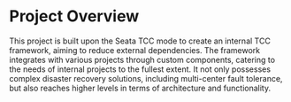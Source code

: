 #  Project Overview

This project is built upon the Seata TCC mode to create an internal TCC framework, aiming to reduce external dependencies. The framework integrates with various projects through custom components, catering to the needs of internal projects to the fullest extent. It not only possesses complex disaster recovery solutions, including multi-center fault tolerance, but also reaches higher levels in terms of architecture and functionality.

